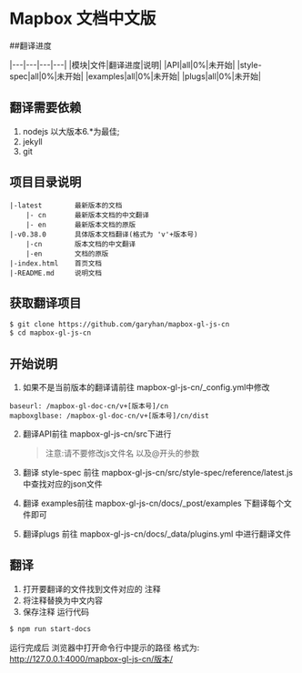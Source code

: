 # Mapbox 文档中文版

##翻译进度

|---|---|---|---|
|模块|文件|翻译进度|说明|
|API|all|0%|未开始|
|style-spec|all|0%|未开始|
|examples|all|0%|未开始|
|plugs|all|0%|未开始|

## 翻译需要依赖
1. nodejs 以大版本6.*为最佳;
2. jekyll
3. git 

## 项目目录说明
```
|-latest        最新版本的文档
    |- cn       最新版本文档的中文翻译
    |- en       最新版本文档的原版
|-v0.38.0       具体版本文档翻译(格式为 'v'+版本号)
    |-cn        版本文档的中文翻译
    |-en        文档的原版
|-index.html    首页文档
|-README.md     说明文档
```

## 获取翻译项目
```bash
$ git clone https://github.com/garyhan/mapbox-gl-js-cn
$ cd mapbox-gl-js-cn
```

## 开始说明
1. 如果不是当前版本的翻译请前往 mapbox-gl-js-cn/_config.yml中修改
```
baseurl: /mapbox-gl-doc-cn/v+[版本号]/cn
mapboxglbase: /mapbox-gl-doc-cn/v+[版本号]/cn/dist
```

2. 翻译API前往 mapbox-gl-js-cn/src下进行
    > 注意:请不要修改js文件名 以及@开头的参数

3. 翻译 style-spec 前往 mapbox-gl-js-cn/src/style-spec/reference/latest.js 中查找对应的json文件

4. 翻译 examples前往  mapbox-gl-js-cn/docs/_post/examples 下翻译每个文件即可

5. 翻译plugs 前往 mapbox-gl-js-cn/docs/_data/plugins.yml 中进行翻译文件

## 翻译
1. 打开要翻译的文件找到文件对应的 注释
2. 将注释替换为中文内容
3. 保存注释 
运行代码

```bash
$ npm run start-docs
```

运行完成后 浏览器中打开命令行中提示的路径
格式为: http://127.0.0.1:4000/mapbox-gl-js-cn/版本/